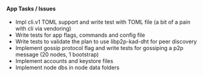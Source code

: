 #### App Tasks / Issues

- Impl cli.v1 TOML support and write test with TOML file (a bit of a pain with cli via vendoring)
- Write tests for app flags, commands and config file
- Write tests to validate the plan to use libp2p-kad-dht for peer discovery
- Implement gossip protocol flag and write tests for gossiping a p2p message (20 nodes, 1 bootstrap)
- Implement accounts and keystore files
- Implement node dbs in node data folders
